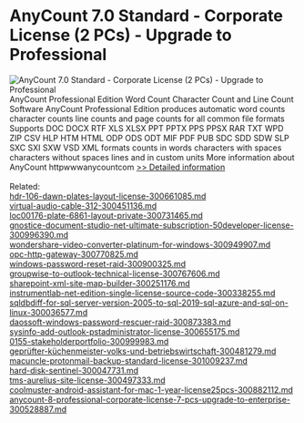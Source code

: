 # AnyCount 7.0 Standard - Corporate License (2 PCs) - Upgrade to Professional
![AnyCount 7.0 Standard - Corporate License (2 PCs) - Upgrade to Professional](https://mycommerce.akamaized.net/api/pimages/P300325363/BIG/300325363.GIF)
AnyCount Professional Edition Word Count Character Count and Line Count Software
AnyCount Professional Edition produces automatic word counts character counts line counts and page counts for all common file formats Supports DOC DOCX RTF XLS XLSX PPT PPTX PPS PPSX RAR TXT WPD ZIP CSV HLP HTM HTML ODP ODS ODT MIF PDF PUB SDC SDD SDW SLP SXC SXI SXW VSD XML formats counts in words characters with spaces characters without spaces lines and in custom units
More information about AnyCount httpwwwanycountcom
[>> Detailed information](https://secure.shareit.com/shareit/product.html?productid=300325363&affiliateid=200057808)<br/><br/>Related:
<br />[hdr-106-dawn-plates-layout-license-300661085.md](https://github.com/downloadplanet/downloadplanet/blob/main/hdr-106-dawn-plates-layout-license-300661085.md)<br />[virtual-audio-cable-312-300451136.md](https://github.com/downloadplanet/downloadplanet/blob/main/virtual-audio-cable-312-300451136.md)<br />[loc00176-plate-6861-layout-private-300731465.md](https://github.com/downloadplanet/downloadplanet/blob/main/loc00176-plate-6861-layout-private-300731465.md)<br />[gnostice-document-studio-net-ultimate-subscription-50developer-license-300996390.md](https://github.com/downloadplanet/downloadplanet/blob/main/gnostice-document-studio-net-ultimate-subscription-50developer-license-300996390.md)<br />[wondershare-video-converter-platinum-for-windows-300949907.md](https://github.com/downloadplanet/downloadplanet/blob/main/wondershare-video-converter-platinum-for-windows-300949907.md)<br />[opc-http-gateway-300770825.md](https://github.com/downloadplanet/downloadplanet/blob/main/opc-http-gateway-300770825.md)<br />[windows-password-reset-raid-300900325.md](https://github.com/downloadplanet/downloadplanet/blob/main/windows-password-reset-raid-300900325.md)<br />[groupwise-to-outlook-technical-license-300767606.md](https://github.com/downloadplanet/downloadplanet/blob/main/groupwise-to-outlook-technical-license-300767606.md)<br />[sharepoint-xml-site-map-builder-300251176.md](https://github.com/downloadplanet/downloadplanet/blob/main/sharepoint-xml-site-map-builder-300251176.md)<br />[instrumentlab-net-edition-single-license-source-code-300338255.md](https://github.com/downloadplanet/downloadplanet/blob/main/instrumentlab-net-edition-single-license-source-code-300338255.md)<br />[sqldbdiff-for-sql-server-version-2005-to-sql-2019-sql-azure-and-sql-on-linux-300036577.md](https://github.com/downloadplanet/downloadplanet/blob/main/sqldbdiff-for-sql-server-version-2005-to-sql-2019-sql-azure-and-sql-on-linux-300036577.md)<br />[daossoft-windows-password-rescuer-raid-300873383.md](https://github.com/downloadplanet/downloadplanet/blob/main/daossoft-windows-password-rescuer-raid-300873383.md)<br />[sysinfo-add-outlook-pstadministrator-license-300655175.md](https://github.com/downloadplanet/downloadplanet/blob/main/sysinfo-add-outlook-pstadministrator-license-300655175.md)<br />[0155-stakeholderportfolio-300999983.md](https://github.com/downloadplanet/downloadplanet/blob/main/0155-stakeholderportfolio-300999983.md)<br />[geprüfter-küchenmeister-volks-und-betriebswirtschaft-300481279.md](https://github.com/downloadplanet/downloadplanet/blob/main/geprüfter-küchenmeister-volks-und-betriebswirtschaft-300481279.md)<br />[macuncle-protonmail-backup-standard-license-301009237.md](https://github.com/downloadplanet/downloadplanet/blob/main/macuncle-protonmail-backup-standard-license-301009237.md)<br />[hard-disk-sentinel-300047731.md](https://github.com/downloadplanet/downloadplanet/blob/main/hard-disk-sentinel-300047731.md)<br />[tms-aurelius-site-license-300497333.md](https://github.com/downloadplanet/downloadplanet/blob/main/tms-aurelius-site-license-300497333.md)<br />[coolmuster-android-assistant-for-mac-1-year-license25pcs-300882112.md](https://github.com/downloadplanet/downloadplanet/blob/main/coolmuster-android-assistant-for-mac-1-year-license25pcs-300882112.md)<br />[anycount-8-professional-corporate-license-7-pcs-upgrade-to-enterprise-300528887.md](https://github.com/downloadplanet/downloadplanet/blob/main/anycount-8-professional-corporate-license-7-pcs-upgrade-to-enterprise-300528887.md)